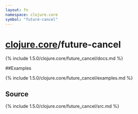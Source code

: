 ```yaml
---
layout: fn
namespace: clojure.core
symbol: "future-cancel"
---
```


# [clojure.core](../)/future-cancel

{% include 1.5.0/clojure.core/future_cancel/docs.md %}

##Examples

{% include 1.5.0/clojure.core/future_cancel/examples.md %}
## Source
{% include 1.5.0/clojure.core/future_cancel/src.md %}

